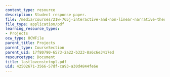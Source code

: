 ```yaml
---
content_type: resource
description: Student response paper.
file: /media/courses/21w-765j-interactive-and-non-linear-narrative-theory-and-practice-spring-2004/42502671356657dfca93a30d4844fe6e_lastlovcnstntnpl.pdf
file_type: application/pdf
learning_resource_types:
- Projects
ocw_type: OCWFile
parent_title: Projects
parent_type: CourseSection
parent_uid: 17f80790-6573-2a22-b323-8a6c6e3417ed
resourcetype: Document
title: lastlovcnstntnpl.pdf
uid: 42502671-3566-57df-ca93-a30d4844fe6e
---
```

